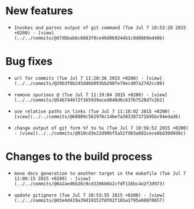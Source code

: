
# New features

-     Invokes and parses output of git command (Tue Jul 7 10:53:28 2015 +0200) - [view](../../commits/@d7dbbab6c6083f8ce46d0b9244b1c8d8669ed40b)

# Bug fixes

-     url for commits (Tue Jul 7 11:20:36 2015 +0200) - [view](../../commits/@29b3f0b245dd6b093bb298fe79ecd07a2742cc00)
-     remove spurious @ (Tue Jul 7 11:19:04 2015 +0200) - [view](../../commits/@54b744672f165939aced040d6c637b7528d7c2b2)
-     use relative paths in links (Tue Jul 7 11:18:02 2015 +0200) - [view](../../commits/@68909c562976c14be7a303387371b95bc94edad6)
-     change output of git form %f to %s (Tue Jul 7 10:56:52 2015 +0200) - [view](../../commits/@810cd3e22d90bf5a52fd03a882cece8bd30d9d0c)

# Changes to the build process

-     move docs generation to another target in the makefile (Tue Jul 7 11:06:15 2015 +0200) - [view](../../commits/@0a2aed6b26c9cd3206b6b2cfdf116bc4e2f3d973)
-     update gitignore (Tue Jul 7 10:53:55 2015 +0200) - [view](../../commits/@d3e4d419a39d19152f8f02f165a1f95e600f0657)
